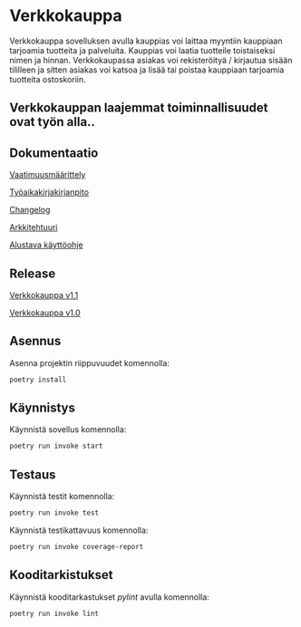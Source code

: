 # Verkkokauppa #

Verkkokauppa sovelluksen avulla kauppias voi laittaa myyntiin kauppiaan tarjoamia tuotteita ja palveluita. Kauppias voi laatia tuotteile toistaiseksi nimen ja hinnan. Verkkokaupassa asiakas voi rekisteröityä / kirjautua sisään tililleen ja sitten asiakas voi katsoa ja lisää tai poistaa kauppiaan tarjoamia tuotteita ostoskoriin.

## Verkkokauppan laajemmat toiminnallisuudet ovat työn alla.. ##

## Dokumentaatio ##
[Vaatimuusmäärittely](https://github.com/Yahimoh/ot-harjoitustyo/blob/main/Dokumentaatio/Vaatimuusmaarittely.md)

[Työaikakirjakirjanpito](https://github.com/Yahimoh/ot-harjoitustyo/blob/main/Dokumentaatio/Tyoaikakirjanpito.md)

[Changelog](https://github.com/Yahimoh/ot-harjoitustyo/blob/main/Dokumentaatio/changelog.md)

[Arkkitehtuuri](https://github.com/Yahimoh/ot-harjoitustyo/blob/main/Dokumentaatio/arkkitehtuuri.md)

[Alustava käyttöohje](https://github.com/Yahimoh/ot-harjoitustyo/blob/main/Dokumentaatio/kayttoohje.md)

## Release
[Verkkokauppa v1.1](https://github.com/Yahimoh/ot-harjoitustyo/releases/tag/1.1)

[Verkkokauppa v1.0](https://github.com/Yahimoh/ot-harjoitustyo/releases/tag/1.0)

## Asennus
Asenna projektin riippuvuudet komennolla:
```bash
poetry install
```

## Käynnistys
Käynnistä sovellus komennolla:
```bash
poetry run invoke start
```

## Testaus
Käynnistä testit komennolla:
```bash
poetry run invoke test
```

Käynnistä testikattavuus komennolla:
```bash
poetry run invoke coverage-report
```

## Kooditarkistukset
Käynnistä kooditarkastukset *pylint* avulla komennolla:
```bash
poetry run invoke lint
```
